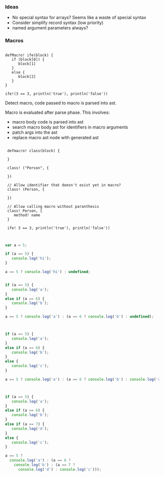 ### Ideas

- No special syntax for arrays? Seems like a waste of special syntax
- Consider simplify record syntax (low priority)
- named argument parameters always?

### Macros
```

defMacro! ife(block) {
   if (block[0]) {
      block[1]
   }
   else {
      block[2]
   }
}

ife!(3 == 3, println('true'), println('false'))

```

Detect macro, code passed to macro is parsed into ast. 

Macro is evaluated after parse phase. This involves:
 - macro body code is parsed into ast
 - search macro body ast for identifiers in macro arguments
 - patch args into the ast
 - replace macro ast node with generated ast
 

```
 
 defmacro! class(block) {
    
 }
 
 class! ("Person", {
    
 })
 
 // Allow identifier that doesn't exist yet in macro?
 class! (Person, {
    
 })
 
 // Allow calling macro without paranthesis 
 class! Person, {
    method! name
 }
 
 ife! 3 == 3, println('true'), println('false'))
 
```

```javascript

var a = 5;

if (a == 5) {
   console.log('hi');
}

a == 5 ? console.log('hi') : undefined;


if (a == 5) {
   console.log('a');
}
else if (a == 6) {
   console.log('b');
}

a == 5 ? console.log('a') : (a == 6 ? console.log('b') : undefined);



if (a == 5) {
   console.log('a');
}
else if (a == 6) {
   console.log('b');
}
else {
   console.log('c');
}

a == 5 ? console.log('a') : (a == 6 ? console.log('b') : console.log('c'));



if (a == 5) {
   console.log('a');
}
else if (a == 6) {
   console.log('b');
}
else if (a == 7) {
   console.log('d');
}
else {
   console.log('c');
}

a == 5 ? 
  console.log('a') : (a == 6 ? 
    console.log('b') : (a == 7 ? 
      console.log('d') : console.log('c')));

```